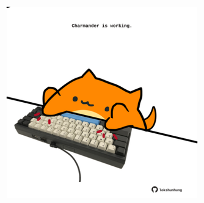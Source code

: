<!-- built at 22/11/2023, 02:12:27 UTC -->
<p align="center">
  <img width="500" height="500" src="./ReadmeImage.svg">
</p>
